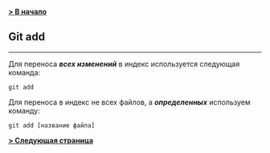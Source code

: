 [**> В начало**](./readme.md)

## Git add
---

Для переноса ***всех изменений*** в индекс используется следующая команда:

```bash=
git add
```
Для переноса в индекс не всех файлов, а ***определенных*** используем команду:

```bash=
git add [название файла]
```

[**> Следующая страница**](./status.md)
